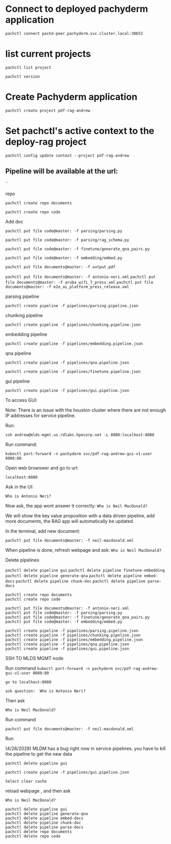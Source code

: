 
# Connect to deployed pachyderm application
`pachctl connect pachd-peer.pachyderm.svc.cluster.local:30653`
# list current projects
`pachctl list project`

`pachctl version`

# Create Pachyderm application
`pachctl create project pdf-rag-andrew`
# Set pachctl's active context to the deploy-rag project
`pachctl config update context --project pdf-rag-andrew`

## Pipeline will be available at the url:
``

repo

`pachctl create repo documents`

`pachctl create repo code`

Add doc

`pachctl put file code@master: -f parsing/parsing.py`

`pachctl put file code@master: -f parsing/rag_schema.py`

`pachctl put file code@master: -f finetune/generate_qna_pairs.py`

`pachctl put file code@master: -f embedding/embed.py`

`pachctl put file documents@master: -f output.pdf`

`pachctl put file documents@master: -f antonio-neri.xml`
`pachctl put file documents@master: -f aruba_wifi_7_press.xml`
`pachctl put file documents@master: -f e2e_ai_platform_press_release.xml`

parsing pipeline

`pachctl create pipeline -f pipelines/parsing.pipeline.json`

chunking pipeline

`pachctl create pipeline -f pipelines/chunking.pipeline.json`

embedding pipeline

`pachctl create pipeline -f pipelines/embedding.pipeline.json`




qna pipeline

`pachctl create pipeline -f pipelines/qna.pipeline.json`


`pachctl create pipeline -f pipelines/finetune.pipeline.json`

gui pipeline

`pachctl create pipeline -f pipelines/gui.pipeline.json`

To access GUI:

Note: There is an issue with the houston cluster where there are not enough IP addresses for service pipeline.

Run:

`ssh andrew@mlds-mgmt.us.rdlabs.hpecorp.net -L 8080:localhost:8080`

Run command:

`kubectl port-forward -n pachyderm svc/pdf-rag-andrew-gui-v1-user 8080:80`

Open web browswer and go to url:

`localhost:8080`

Ask in the UI:

`Who is Antonio Neri?`


Now ask, the app wont answer it correctly:
`Who is Neil MacDonald?`

We will show the key value proposition with a data driven pipeline, add more documents, the RAG app will automatically be updated. 

In the terminal, add new document:

`pachctl put file documents@master: -f neil-macdonald.xml`

When pipeline is done, refresh webpage and ask:
`Who is Neil MacDonald?`

Delete pipelines

`pachctl delete pipeline gui`
`pachctl delete pipeline finetune-embedding`
`pachctl delete pipeline generate-qna`
`pachctl delete pipeline embed-docs`
`pachctl delete pipeline chunk-doc`
`pachctl delete pipeline parse-docs`

```
pachctl create repo documents
pachctl create repo code

pachctl put file documents@master: -f antonio-neri.xml
pachctl put file code@master: -f parsing/parsing.py
pachctl put file code@master: -f finetune/generate_qna_pairs.py
pachctl put file code@master: -f embedding/embed.py

pachctl create pipeline -f pipelines/parsing.pipeline.json
pachctl create pipeline -f pipelines/chunking.pipeline.json
pachctl create pipeline -f pipelines/embedding.pipeline.json
pachctl create pipeline -f pipelines/qna.pipeline.json
pachctl create pipeline -f pipelines/gui.pipeline.json
```

SSH TO MLDS MGMT node


Run command 
`kubectl port-forward -n pachyderm svc/pdf-rag-andrew-gui-v1-user 8080:80`

`go to localhost:8080`

`ask question:  Who is Antonio Neri?`

Then ask

`Who is Neil MacDonald?`



Run command

`pachctl put file documents@master: -f neil-macdonald.xml`

Run 

(4/26/2028) MLDM has a bug right now in service pipelines. you have to kill the pipeline to get the new data

`pachctl delete pipeline gui`

`pachctl create pipeline -f pipelines/gui.pipeline.json`

`Select clear cache`

reload webpage , and then ask

`Who is Neil MacDonald?`


```
pachctl delete pipeline gui
pachctl delete pipeline generate-qna
pachctl delete pipeline embed-docs
pachctl delete pipeline chunk-doc
pachctl delete pipeline parse-docs
pachctl delete repo documents
pachctl delete repo code
```